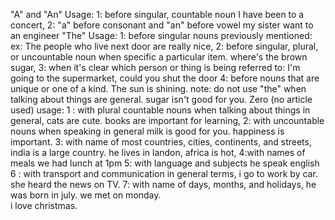 "A" and "An"
Usage: 
1: before singular, countable noun
I have been to a concert,
2: "a" before consonant and "an" before vowel
my sister want to an engineer
"The"
Usage:
1: before singular nouns previously mentioned:
ex: The people who live next door are really nice,
2: before singular, plural, or uncountable noun when specific a particular item.
where's the brown sugar,
3: when it's clear which person or thing is being referred to:
I'm going to the supermarket,
could you shut the door
4: before nouns that are unique or one of a kind.
The sun is shining.
note: do not use "the" when talking about things are general.
sugar isn't good for you.
Zero (no article used)
usage:
1 : with plural countable nouns when talking about things in general,
cats are cute.
books are important for learning,
2: with uncountable nouns when speaking in general
milk is good for you.
happiness is important.
3: with name of most countries, cities, continents, and streets, 
india is a large country.
he lives in landon, 
africa is hot,
4:with names of meals
we had lunch at 1pm
5: with language and subjects
he speak english
6 : with transport and communication in general terms,
i go to work by car.
she heard the news on TV.
7: with name of days, months, and holidays,
he was born in july. 
we met on monday.   
i love christmas.
